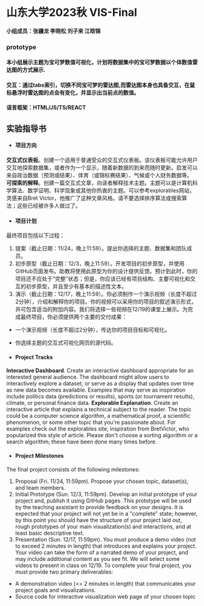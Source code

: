 # 山东大学2023秋 VIS-Final
#### 小组成员：张疆龙 李晓松 刘子来 江晗锦


### prototype
#### 本小组展示主题为宝可梦数值可视化，计划将数据集中的宝可梦数据以个体数值雷达图的方式展示.
#### 交互：通过tabs索引，切换不同宝可梦的雷达图,而雷达图本身也具备交互，在鼠标悬浮时雷达图的点会有变化，并显示出当前点的数值。
#### 语言框架：HTML/JS/TS/REACT

## 实验指导书
- #### 项目方向
**交互式仪表板**。创建一个适用于普通受众的交互式仪表板。该仪表板可能允许用户交互地探索数据集，或者作为一个显示，随着新数据的到来而随时更新。启发可以来自政治数据（预测或结果）、体育（或锦标赛结果）、气候或个人财务数据等。  
**可探索的解释**。创建一篇交互式文章，向读者解释技术主题。主题可以是计算机科学算法、数学证明、科学现象或其他你热衷的主题。可以参考explorables网站，灵感来自Bret Victor，他推广了这种文章风格。请不要选择排序算法或搜索算法；这些已经被许多人做过了。
- #### 项目计划
最终项目包括以下过程：
1. 提案（截止日期：11/24，晚上11:59）。提出你选择的主题、数据集和团队成员。
2. 初步原型（截止日期：12/3，晚上11:59）。开发项目的初步原型，并使用GitHub页面发布。助教将使用此原型为你的设计提供反馈。预计到此时，你的项目还不应处于“完整”状态；但是，你应该已经有项目结构、主要可视化和交互的初步原型，并且至少有基本的描述性文本。
3. 演示（截止日期：12/17，晚上11:59）。你必须制作一个演示视频（长度不超过2分钟），介绍和解释你的项目。你的视频可以采用你的项目的叙述演示形式，并可包含适当的附加内容。我们将选择一些视频在12/19的课堂上展示。为完成最终项目，你必须提供两个主要的交付成果：
  - 一个演示视频（长度不超过2分钟），传达你的项目目标和可视化。
  - 你选择主题的交互式可视化网页的源代码。






- #### Project Tracks
**Interactive Dashboard**. Create an interactive dashboard appropriate for an interested  general audience. The dashboard might allow users to interactively explore a dataset, or  serve as a display that updates over time as new data becomes available. Examples that  may serve as inspiration include politics data (predictions or results), sports (or tournament  results), climate, or personal finance data.
**Explorable Explanation**. Create an interactive article that explains a technical subject to the reader. The topic could be a computer science algorithm, a mathematical proof, a scientific phenomenon, or some other topic that you're passionate about. For examples check out the explorables site, inspiration from BretVictor, who popularized this style of article. Please don't choose a sorting algorithm or a search algorithm; these have been done many times before.
- #### Project Milestones
The final project consists of the following milestones:
1. Proposal (Fri. 11/24, 11:59pm). Propose your chosen topic, dataset(s), and team members.
2. Initial Prototype (Sun. 12/3, 11:59pm). Develop an initial prototype of your project and, publish it using GitHub pages. This prototype will be used by the teaching assistant to  provide feedback on your designs. It is expected that your project will not yet be in a "complete" state; however, by this point you should have the structure of your project laid  out, rough prototypes of your main visualization(s) and interactions, and at least basic  descriptive text.
3. Presentation (Sun. 12/17, 11:59pm). You must produce a demo video (not to exceed 2  minutes in length) that introduces and explains your project. Your video can take the form of  a narrated demo of your project, and may include additional content as you see fit. We will  select some videos to present in class on 12/19. To complete your final project, you must  provide two primary deliverables:  
- A demonstration video (<= 2 minutes in length) that communicates your project goals  and visualizations.  
- Source code for interactive visualization web page of your chosen topic